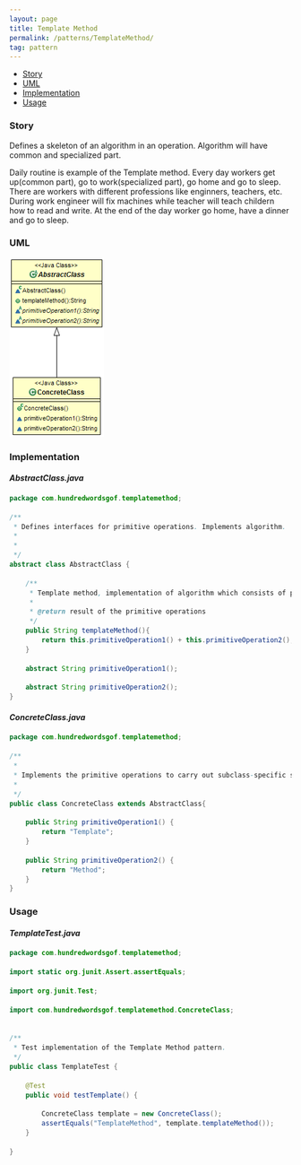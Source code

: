 ```yaml
---
layout: page
title: Template Method
permalink: /patterns/TemplateMethod/
tag: pattern
---
```


* [Story](#Story)
* [UML](#UML)
* [Implementation](#Implementation)
* [Usage](#Usage)


###  <a id="Story"></a>Story 

Defines a skeleton of an algorithm in an operation.
Algorithm will have common and specialized part.

Daily routine is example of the Template method.
Every day workers get up(common part), go to work(specialized part), go home and go to sleep.
There are workers with different professions like enginners, teachers, etc.
During work engineer will fix machines while teacher will teach childern how to read and write.
At the end of the day worker go home, have a dinner and go to sleep.



###  <a id="UML"></a>UML 
[![](/assets/img/templatemethod.png)](/assets/img/templatemethod.png)

###  <a id="Implementation"></a>Implementation 

#### *AbstractClass.java* 
```java 
package com.hundredwordsgof.templatemethod;

/**
 * Defines interfaces for primitive operations. Implements algorithm.
 * 
 *
 */
abstract class AbstractClass {

	/**
	 * Template method, implementation of algorithm which consists of primitiveOperations
	 * 
	 * @return result of the primitive operations 
	 */
	public String templateMethod(){
		return this.primitiveOperation1() + this.primitiveOperation2();
	}
	
	abstract String primitiveOperation1();
	
	abstract String primitiveOperation2();
}
```

#### *ConcreteClass.java* 
```java 
package com.hundredwordsgof.templatemethod;

/**
 * 
 * Implements the primitive operations to carry out subclass-specific steps of the algorithm.
 *
 */
public class ConcreteClass extends AbstractClass{

	public String primitiveOperation1() {
		return "Template";
	}

	public String primitiveOperation2() {
		return "Method";
	}
}
```

###  <a id="Usage"></a>Usage 

#### *TemplateTest.java* 
```java 
package com.hundredwordsgof.templatemethod;

import static org.junit.Assert.assertEquals;

import org.junit.Test;

import com.hundredwordsgof.templatemethod.ConcreteClass;


/**
 * Test implementation of the Template Method pattern.
 */
public class TemplateTest {

	@Test
	public void testTemplate() {

		ConcreteClass template = new ConcreteClass();
		assertEquals("TemplateMethod", template.templateMethod());
	}		
	
}
```

